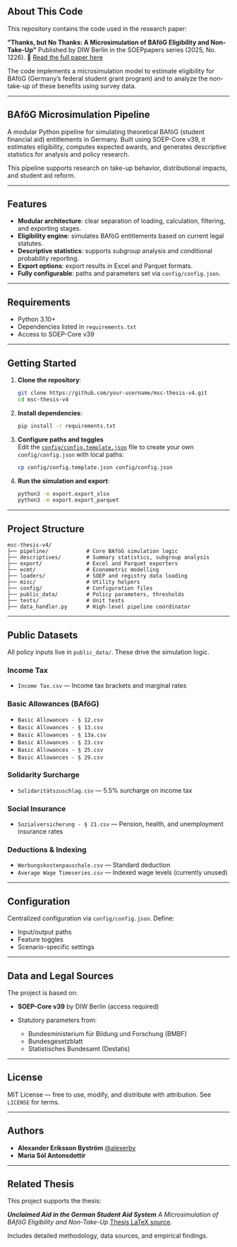 ## About This Code

This repository contains the code used in the research paper:

**"Thanks, but No Thanks: A Microsimulation of BAföG Eligibility and Non-Take-Up"**
Published by DIW Berlin in the SOEPpapers series (2025, No. 1226).
📄 [Read the full paper here](https://www.diw.de/de/diw_01.c.962222.de/publikationen/soeppapers/2025_1226/thanks__but_no_thanks__a_microsimulation_of_bafoeg_eligibility_and_non-take-up.html)

The code implements a microsimulation model to estimate eligibility for BAföG (Germany’s federal student grant program) and to analyze the non-take-up of these benefits using survey data.

---

## BAföG Microsimulation Pipeline

A modular Python pipeline for simulating theoretical BAföG (student financial aid) entitlements in Germany. Built using SOEP-Core v39, it estimates eligibility, computes expected awards, and generates descriptive statistics for analysis and policy research.

This pipeline supports research on take-up behavior, distributional impacts, and student aid reform.

---

## Features

*  **Modular architecture**: clear separation of loading, calculation, filtering, and exporting stages.
*  **Eligibility engine**: simulates BAföG entitlements based on current legal statutes.
*  **Descriptive statistics**: supports subgroup analysis and conditional probability reporting.
*  **Export options**: export results in Excel and Parquet formats.
*  **Fully configurable**: paths and parameters set via `config/config.json`.

---

## Requirements

* Python 3.10+
* Dependencies listed in `requirements.txt`
* Access to SOEP-Core v39

---

## Getting Started

1. **Clone the repository**:

   ```bash
   git clone https://github.com/your-username/msc-thesis-v4.git
   cd msc-thesis-v4
   ```

2. **Install dependencies**:

   ```bash
   pip install -r requirements.txt
   ```

3. **Configure paths and toggles**  
Edit the [`config/config.template.json`](config/config.template.json) file to create your own `config/config.json` with local paths:
    ```bash
    cp config/config.template.json config/config.json
    ```

4. **Run the simulation and export**:

   ```bash
   python3 -m export.export_xlsx
   python3 -m export.export_parquet
   ```

---

## Project Structure

```
msc-thesis-v4/
├── pipeline/            # Core BAföG simulation logic
├── descriptives/        # Summary statistics, subgroup analysis
├── export/              # Excel and Parquet exporters
├── ecmt/                # Econometric modelling
├── loaders/             # SOEP and registry data loading
├── misc/                # Utility helpers
├── config/              # Configuration files
├── public_data/         # Policy parameters, thresholds
├── tests/               # Unit tests
├── data_handler.py      # High-level pipeline coordinator
```

---

## Public Datasets

All policy inputs live in `public_data/`. These drive the simulation logic.

### Income Tax

* `Income Tax.csv` — Income tax brackets and marginal rates

### Basic Allowances (BAföG)

* `Basic Allowances - § 12.csv`
* `Basic Allowances - § 13.csv`
* `Basic Allowances - § 13a.csv`
* `Basic Allowances - § 23.csv`
* `Basic Allowances - § 25.csv`
* `Basic Allowances - § 29.csv`

### Solidarity Surcharge

* `Solidaritätszuschlag.csv` — 5.5% surcharge on income tax

### Social Insurance

* `Sozialversicherung - § 21.csv` — Pension, health, and unemployment insurance rates

### Deductions & Indexing

* `Werbungskostenpauschale.csv` — Standard deduction
* `Average Wage Timeseries.csv` — Indexed wage levels (currently unused)

---

## Configuration

Centralized configuration via `config/config.json`. Define:

* Input/output paths
* Feature toggles
* Scenario-specific settings

---
## Data and Legal Sources

The project is based on:

* **SOEP-Core v39** by DIW Berlin (access required)
* Statutory parameters from:

  * Bundesministerium für Bildung und Forschung (BMBF)
  * Bundesgesetzblatt
  * Statistisches Bundesamt (Destatis)

---

## License

MIT License — free to use, modify, and distribute with attribution. See `LICENSE` for terms.

---

## Authors

* **Alexander Eriksson Byström**
  [@alexerby](https://github.com/alexerby)
* **Maria Sól Antonsdottír**

---

## Related Thesis

This project supports the thesis:

***Unclaimed Aid in the German Student Aid System***
*A Microsimulation of BAföG Eligibility and Non-Take-Up* 
[Thesis LaTeX source](https://github.com/Alexerby/master-thesis-tex).

Includes detailed methodology, data sources, and empirical findings.
